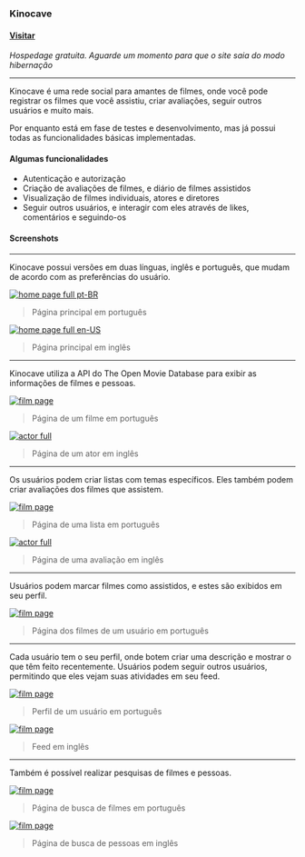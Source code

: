 ### Kinocave

#### [Visitar](https://kinocave.azurewebsites.net)

_Hospedage gratuita. Aguarde um momento para que o site saia do modo hibernação_

* * *

Kinocave é uma rede social para amantes de filmes, onde você pode registrar os filmes que você assistiu, criar avaliações, seguir outros usuários e muito mais.

Por enquanto está em fase de testes e desenvolvimento, mas já possui todas as funcionalidades básicas implementadas.

  

#### Algumas funcionalidades

*   Autenticação e autorização
*   Criação de avaliações de filmes, e diário de filmes assistidos
*   Visualização de filmes individuais, atores e diretores
*   Seguir outros usuários, e interagir com eles através de likes, comentários e seguindo-os

#### Screenshots

* * *

Kinocave possui versões em duas línguas, inglês e português, que mudam de acordo com as preferências do usuário.

[![home page full pt-BR](images/kinocave/pt/home-full.png)](/images/kinocave/pt/home-full.png)
>Página principal em português

[![home page full en-US](images/kinocave/en/home-full.png)](/images/kinocave/en/home-full.png)
>Página principal em inglês
---
Kinocave utiliza a API do The Open Movie Database para exibir as informações de filmes e pessoas.

[![film page](images/kinocave/pt/film.png)](/images/kinocave/pt/film.png)
>Página de um filme em português

[![actor full](images/kinocave/en/actor.png)](/images/kinocave/en/actor.png)
>Página de um ator em inglês
---
Os usuários podem criar listas com temas específicos. Eles também podem criar avaliações dos filmes que assistem.

[![film page](images/kinocave/pt/list.png)](/images/kinocave/pt/list.png)
>Página de uma lista em português

[![actor full](images/kinocave/en/review.png)](/images/kinocave/en/review.png)
>Página de uma avaliação em inglês
---
Usuários podem marcar filmes como assistidos, e estes são exibidos em seu perfil.

[![film page](images/kinocave/pt/films.png)](/images/kinocave/pt/films.png)
>Página dos filmes de um usuário em português
---
Cada usuário tem o seu perfil, onde botem criar uma descrição e mostrar o que têm feito recentemente. Usuários podem seguir outros usuários, permitindo que eles vejam suas atividades em seu feed.

[![film page](images/kinocave/pt/profile.png)](/images/kinocave/pt/profile.png)
>Perfil de um usuário em português

[![film page](images/kinocave/en/feed.png)](/images/kinocave/en/feed.png)

>Feed em inglês
---
Também é possível realizar pesquisas de filmes e pessoas.

[![film page](images/kinocave/pt/search.jpeg)](/images/kinocave/pt/search.jpeg)
>Página de busca de filmes em português

[![film page](images/kinocave/en/person-search.png)](/images/kinocave/en/person-search.png)
>Página de busca de pessoas em inglês